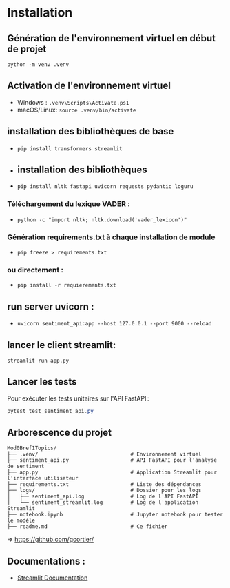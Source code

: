 # Installation
## Génération de l'environnement virtuel en début de projet
`python -m venv .venv`

## Activation de l'environnement virtuel
- Windows :  `.venv\Scripts\Activate.ps1`
- macOS/Linux: `source .venv/bin/activate`

## installation des bibliothèques de base
- `pip install transformers streamlit`
- ## installation des bibliothèques
- `pip install nltk fastapi uvicorn requests pydantic loguru`


### Téléchargement du lexique VADER :
- `python -c "import nltk; nltk.download('vader_lexicon')"`


### Génération requirements.txt à chaque installation de module
- `pip freeze > requirements.txt`

### ou directement : 
- `pip install -r requierements.txt`


## run server uvicorn :
- `uvicorn sentiment_api:app --host 127.0.0.1 --port 9000 --reload`

## lancer le client streamlit:
`streamlit run app.py`

## Lancer les tests
Pour exécuter les tests unitaires sur l'API FastAPI :

```powershell
pytest test_sentiment_api.py
```

## Arborescence du projet

```
Mod0Bref1Topics/
├── .venv/                              # Environnement virtuel 
├── sentiment_api.py                    # API FastAPI pour l'analyse de sentiment
├── app.py                              # Application Streamlit pour l'interface utilisateur
├── requirements.txt                    # Liste des dépendances
├── logs/                               # Dossier pour les logs
│   ├── sentiment_api.log               # Log de l'API FastAPI
│   └── sentiment_streamlit.log         # Log de l'application Streamlit
├── notebook.ipynb                      # Jupyter notebook pour tester le modèle
├── readme.md                           # Ce fichier
```

=> https://github.com/gcortier/

## Documentations :
- [Streamlit Documentation](https://docs.streamlit.io/) 